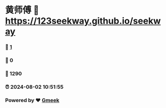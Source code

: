 # 黄师傅 :link: https://123seekway.github.io/seekway 
### :page_facing_up: [1](https://123seekway.github.io/seekway/tag.html) 
### :speech_balloon: 0 
### :hibiscus: 1290 
### :alarm_clock: 2024-08-02 10:51:55 
### Powered by :heart: [Gmeek](https://github.com/Meekdai/Gmeek)
